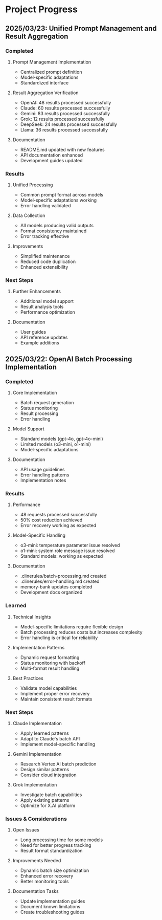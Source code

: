 # Project Progress

## 2025/03/23: Unified Prompt Management and Result Aggregation

### Completed
1. Prompt Management Implementation
   - Centralized prompt definition
   - Model-specific adaptations
   - Standardized interface

2. Result Aggregation Verification
   - OpenAI: 48 results processed successfully
   - Claude: 60 results processed successfully
   - Gemini: 83 results processed successfully
   - Grok: 12 results processed successfully
   - DeepSeek: 24 results processed successfully
   - Llama: 36 results processed successfully

3. Documentation
   - README.md updated with new features
   - API documentation enhanced
   - Development guides updated

### Results
1. Unified Processing
   - Common prompt format across models
   - Model-specific adaptations working
   - Error handling validated

2. Data Collection
   - All models producing valid outputs
   - Format consistency maintained
   - Error tracking effective

3. Improvements
   - Simplified maintenance
   - Reduced code duplication
   - Enhanced extensibility

### Next Steps
1. Further Enhancements
   - Additional model support
   - Result analysis tools
   - Performance optimization

2. Documentation
   - User guides
   - API reference updates
   - Example additions

## 2025/03/22: OpenAI Batch Processing Implementation

### Completed
1. Core Implementation
   - Batch request generation
   - Status monitoring
   - Result processing
   - Error handling

2. Model Support
   - Standard models (gpt-4o, gpt-4o-mini)
   - Limited models (o3-mini, o1-mini)
   - Model-specific adaptations

3. Documentation
   - API usage guidelines
   - Error handling patterns
   - Implementation notes

### Results
1. Performance
   - 48 requests processed successfully
   - 50% cost reduction achieved
   - Error recovery working as expected

2. Model-Specific Handling
   - o3-mini: temperature parameter issue resolved
   - o1-mini: system role message issue resolved
   - Standard models: working as expected

3. Documentation
   - .clinerules/batch-processing.md created
   - .clinerules/error-handling.md created
   - memory-bank updates completed
   - Development docs organized

### Learned
1. Technical Insights
   - Model-specific limitations require flexible design
   - Batch processing reduces costs but increases complexity
   - Error handling is critical for reliability

2. Implementation Patterns
   - Dynamic request formatting
   - Status monitoring with backoff
   - Multi-format result handling

3. Best Practices
   - Validate model capabilities
   - Implement proper error recovery
   - Maintain consistent result formats

### Next Steps
1. Claude Implementation
   - Apply learned patterns
   - Adapt to Claude's batch API
   - Implement model-specific handling

2. Gemini Implementation
   - Research Vertex AI batch prediction
   - Design similar patterns
   - Consider cloud integration

3. Grok Implementation
   - Investigate batch capabilities
   - Apply existing patterns
   - Optimize for X.AI platform

### Issues & Considerations
1. Open Issues
   - Long processing time for some models
   - Need for better progress tracking
   - Result format standardization

2. Improvements Needed
   - Dynamic batch size optimization
   - Enhanced error recovery
   - Better monitoring tools

3. Documentation Tasks
   - Update implementation guides
   - Document known limitations
   - Create troubleshooting guides
